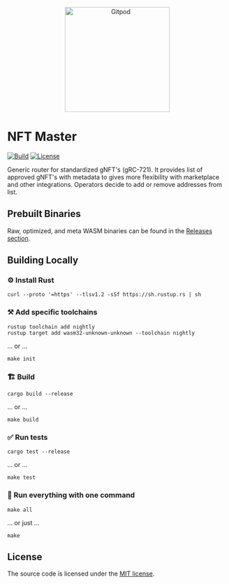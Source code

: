 <p align="center">
  <a href="https://gitpod.io/#https://github.com/gear-dapps/nft-master" target="_blank">
    <img src="https://gitpod.io/button/open-in-gitpod.svg" width="240" alt="Gitpod">
  </a>
</p>

# NFT Master

[![Build][build_badge]][build_href]
[![License][lic_badge]][lic_href]

[build_badge]: https://img.shields.io/github/actions/workflow/status/gear-dapps/nft-master/build.yml?label=Build
[build_href]: https://github.com/gear-dapps/nft-master/actions/workflows/build.yml

[lic_badge]: https://img.shields.io/badge/License-MIT-success
[lic_href]: https://github.com/gear-dapps/nft-master/blob/master/LICENSE

<!-- Description starts here -->

Generic router for standardized gNFT's (gRC-721). It provides list of approved gNFT's with metadata to gives more flexibility with marketplace and other integrations. Operators decide to add or remove addresses from list.

<!-- End of description -->

## Prebuilt Binaries

Raw, optimized, and meta WASM binaries can be found in the [Releases section](https://github.com/gear-dapps/nft-master/releases).

## Building Locally

### ⚙️ Install Rust

```shell
curl --proto '=https' --tlsv1.2 -sSf https://sh.rustup.rs | sh
```

### ⚒️ Add specific toolchains

```shell
rustup toolchain add nightly
rustup target add wasm32-unknown-unknown --toolchain nightly
```

... or ...

```shell
make init
```

### 🏗️ Build

```shell
cargo build --release
```

... or ...

```shell
make build
```

### ✅ Run tests

```shell
cargo test --release
```

... or ...

```shell
make test
```

### 🚀 Run everything with one command

```shell
make all
```

... or just ...

```shell
make
```

## License

The source code is licensed under the [MIT license](LICENSE).
